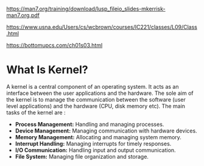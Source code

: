 https://man7.org/training/download/lusp_fileio_slides-mkerrisk-man7.org.pdf


https://www.usna.edu/Users/cs/wcbrown/courses/IC221/classes/L09/Class.html

https://bottomupcs.com/ch01s03.html

# What Is Kernel?

A kernel is a central component of an operating system. It acts as an interface
between the user applications and the hardware. The sole aim of the kernel is to
manage the communication between the software (user level applications) and the
hardware (CPU, disk memory etc). The main tasks of the kernel are :

- **Process Management:** Handling and managing processes.
- **Device Management:** Managing communication with hardware devices.
- **Memory Management:** Allocating and managing system memory.
- **Interrupt Handling:** Managing interrupts for timely responses.
- **I/O Communication:** Handling input and output communication.
- **File System:** Managing file organization and storage.
